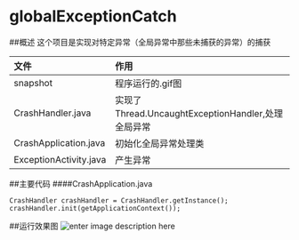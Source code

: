# globalExceptionCatch
##概述
这个项目是实现对特定异常（全局异常中那些未捕获的异常）的捕获
<br/>
	
|文件|作用|
|:---|:---|
|snapshot|程序运行的.gif图|
|CrashHandler.java|实现了Thread.UncaughtExceptionHandler,处理全局异常|
|CrashApplication.java|初始化全局异常处理类|
|ExceptionActivity.java|产生异常|
##主要代码
####CrashApplication.java

    CrashHandler crashHandler = CrashHandler.getInstance();
    crashHandler.init(getApplicationContext());

##运行效果图
![enter image description here](http://img.blog.csdn.net/20160128131146840)
